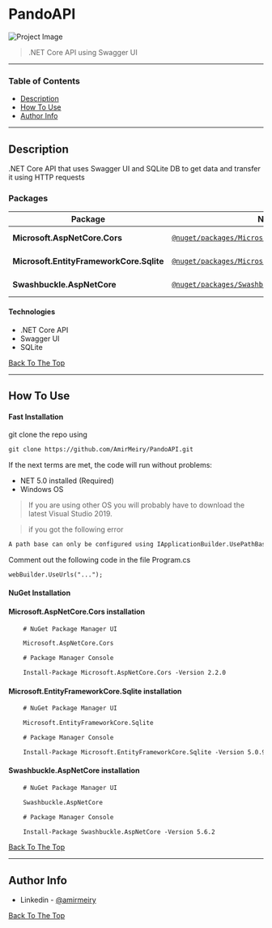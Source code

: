 # PandoAPI

![Project Image](https://media.ttmind.com/Media/tech/article_22_8-8-201810-19-28AM.jpg)

> .NET Core API using Swagger UI

---

### Table of Contents

- [Description](#description)
- [How To Use](#how-to-use)
- [Author Info](#author-info)

---

## Description

.NET Core API that uses Swagger UI and SQLite DB to get data and transfer it using HTTP requests

### Packages

| Package | NuGet Link | Version |
| ------- | ------- | ------- |
| **Microsoft.AspNetCore.Cors** | [`@nuget/packages/Microsoft.AspNetCore.Cors`](https://www.nuget.org/packages/Microsoft.AspNetCore.Cors/) | [![version](https://img.shields.io/badge/dependencies-up%20to%20date-brightgreen)](https://www.nuget.org/packages/Microsoft.AspNetCore.Cors/)
| **Microsoft.EntityFrameworkCore.Sqlite** | [`@nuget/packages/Microsoft.EntityFrameworkCore.Sqlite`](https://www.nuget.org/packages/Microsoft.EntityFrameworkCore.Sqlite/) | [![version](https://img.shields.io/badge/dependencies-up%20to%20date-brightgreen)](https://www.nuget.org/packages/Microsoft.EntityFrameworkCore.Sqlite/)
| **Swashbuckle.AspNetCore** | [`@nuget/packages/Swashbuckle.AspNetCore`](https://www.nuget.org/packages/Swashbuckle.AspNetCore/) | [![version](https://img.shields.io/badge/dependencies-up%20to%20date-brightgreen)](https://www.nuget.org/packages/Swashbuckle.AspNetCore/)


#### Technologies

- .NET Core API
- Swagger UI
- SQLite

[Back To The Top](#read-me-template)

---

## How To Use

#### Fast Installation

git clone the repo using
```html
git clone https://github.com/AmirMeiry/PandoAPI.git
```

If the next terms are met, the code will run without problems:
- NET 5.0 installed (Required)
- Windows OS

> If you are using other OS you will probably have to download the latest Visual Studio 2019.

> if you got the following error
```html
A path base can only be configured using IApplicationBuilder.UsePathBase().
```
Comment out the following code in the file Program.cs
```html
webBuilder.UseUrls("...");
```


#### NuGet Installation

#### Microsoft.AspNetCore.Cors installation
```html
    # NuGet Package Manager UI

    Microsoft.AspNetCore.Cors

    # Package Manager Console

    Install-Package Microsoft.AspNetCore.Cors -Version 2.2.0
```

#### Microsoft.EntityFrameworkCore.Sqlite installation
```html
    # NuGet Package Manager UI

    Microsoft.EntityFrameworkCore.Sqlite

    # Package Manager Console

    Install-Package Microsoft.EntityFrameworkCore.Sqlite -Version 5.0.9
```

#### Swashbuckle.AspNetCore installation
```html
    # NuGet Package Manager UI

    Swashbuckle.AspNetCore

    # Package Manager Console

    Install-Package Swashbuckle.AspNetCore -Version 5.6.2
```

[Back To The Top](#read-me-template)

---

## Author Info

- Linkedin - [@amirmeiry](https://www.linkedin.com/in/amir-meiry-5aa2abb9/)

[Back To The Top](#read-me-template)
